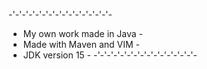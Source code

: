 -'-'-'-'-'-'-'-'-'-'-'-'-'-'-'-
- My own work made in Java    -
- Made with Maven and VIM     -
- JDK version 15              -
-'-'-'-'-'-'-'-'-'-'-'-'-'-'-'- 

